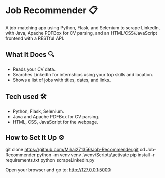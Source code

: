 # Job Recommender 📋
A job-matching app using Python, Flask, and Selenium to scrape LinkedIn, with Java, Apache PDFBox for CV parsing, and an HTML/CSS/JavaScript frontend with a RESTful API.

## What It Does 🔍
- Reads your CV data.
- Searches LinkedIn for internships using your top skills and location.
- Shows a list of jobs with titles, dates, and links.

## Tech used 🛠️
- Python, Flask, Selenium.
- Java and Apache PDFBox for CV parsing.
- HTML, CSS, JavaScript for the webpage.

## How to Set It Up ⚙️
git clone https://github.com/Mihai271356/Job-Recommender.git
cd Job-Recommender
python -m venv venv
.\venv\Scripts\activate
pip install -r requirements.txt
python scrapeLinkedin.py

Open your browser and go to:
http://127.0.0.1:5000
